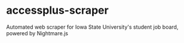 # accessplus-scraper
Automated web scraper for Iowa State University's student job board, powered by Nightmare.js
